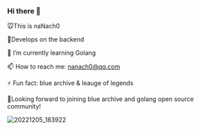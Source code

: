 ### Hi there 👋

<!--
**Hanser001/Hanser001** is a ✨ _special_ ✨ repository because its `README.md` (this file) appears on your GitHub profile.

-->
🐭This is naNach0

🎨Develops on the backend 

🌱 I’m currently learning Golang

📫 How to reach me: nanach0@qq.com

⚡ Fun fact: blue archive & leauge of legends

🥰Looking forward to joining blue archive and golang open source community!

![20221205_183922](https://typora-1314425967.cos.ap-nanjing.myqcloud.com/typora/20221205_183922.jpg)
